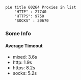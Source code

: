 
```mermaid
pie title 60264 Proxies in list
    "HTTP" : 27740
    "HTTPS": 9750
    "SOCKS" : 30670
```

### Some Info
#### Average Timeout

- mixed: 3.6s
- http: 1.9s
- https: 8.2s
- socks: 5.2s